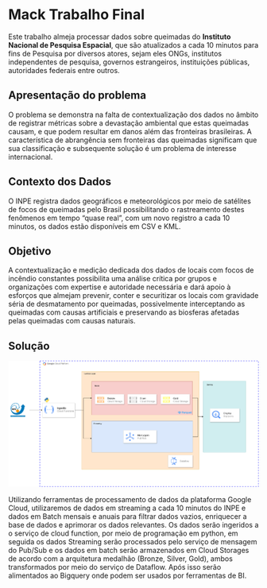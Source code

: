 # **Mack Trabalho Final**
Este trabalho almeja processar dados sobre queimadas do **Instituto Nacional de Pesquisa Espacial**, que são atualizados a cada 10 minutos para fins de 
Pesquisa por diversos atores, sejam eles ONGs,  institutos independentes de pesquisa, governos estrangeiros, instituições públicas, autoridades federais entre outros. 

## Apresentação do problema

O problema se demonstra na falta de contextualização dos dados no âmbito de registrar métricas sobre a devastação ambiental que estas queimadas causam, e que podem resultar em danos além das fronteiras brasileiras. A característica de abrangência sem fronteiras das queimadas significam que sua classificação e subsequente solução é um problema de interesse internacional.

## Contexto dos Dados

O INPE registra dados geográficos e meteorológicos por meio de satélites de focos de queimadas pelo Brasil possibilitando o rastreamento destes fenômenos em tempo “quase real”, com um novo registro a cada 10 minutos, os dados estão disponíveis em CSV e KML.

## Objetivo

A contextualização e medição dedicada dos dados de locais com focos de incêndio constantes possibilita uma análise crítica por grupos e organizações com expertise e autoridade necessária e dará apoio à esforços que almejam prevenir, conter e securitizar os locais com gravidade séria de desmatamento por queimadas, possivelmente interceptando as queimadas com causas artificiais e preservando as biosferas afetadas pelas queimadas com causas naturais.

## Solução

![arquitetura da solução](https://github.com/andre-ls/mack-fire/blob/main/Trabalho%20Final%201.1.drawio.png)


Utilizando ferramentas de processamento de dados da plataforma Google Cloud, utilizaremos de dados em streaming a cada 10 minutos do INPE e dados em Batch mensais e anuais para filtrar dados vazios, enriquecer a base de dados e aprimorar os dados relevantes. Os dados serão ingeridos a o serviço de cloud function, por meio de programação em python,  em seguida os dados Streaming serão processados pelo serviço de mensagem do Pub/Sub e os dados em batch serão armazenados em Cloud Storages de acordo com a arquitetura medalhão (Bronze, Silver, Gold), ambos transformados por meio do serviço de Dataflow. Após isso serão alimentados ao Bigquery onde podem ser usados por ferramentas de BI.

